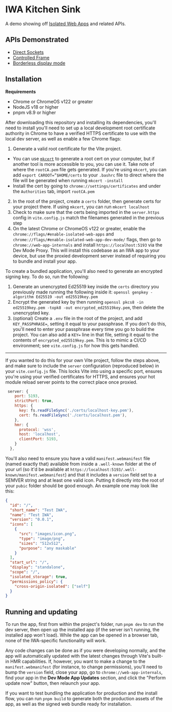 # IWA Kitchen Sink

A demo showing off [Isolated Web Apps](https://github.com/WICG/isolated-web-apps/) and related APIs.

## APIs Demonstrated

- [Direct Sockets](https://github.com/WICG/direct-sockets)
- [Controlled Frame](https://github.com/WICG/controlled-frame)
- [Borderless display mode](https://github.com/WICG/manifest-incubations/blob/gh-pages/borderless-explainer.md)

## Installation

**Requirements**

- Chrome or ChromeOS v122 or greater
- NodeJS v18 or higher
- pnpm v8.9 or higher

After downloading this repository and installing its dependencies, you'll need to install you'll need to set up a local development root certificate authority in Chrome to have a verified HTTPS certificate to use with the local dev server, as well as enable a few Chrome flags:

1. Generate a valid root certificate for the Vite project.

- You can use [`mkcert`](https://github.com/FiloSottile/mkcert?tab=readme-ov-file) to generate a root cert on your computer, but if another tool is more accessible to you, you can use it. Take note of where the `rootCA.pem` file gets generated. If you're using `mkcert`, you can add `export CAROOT=”$HOME/certs` to your `.bashrc` file to direct where the file will be generated when running `mkcert -install`
- Install the cert by going to `chrome://settings/certificates` and under the `Authorities` tab, import `rootCA.pem`

2. In the root of the project, create a `certs` folder, then generate certs for your project there. If using `mkcert`, you can run `mkcert localhost`
3. Check to make sure that the certs being imported in the `server.https` config in `vite.config.js` match the filenames generated in the previous step
4. On the latest Chrome or ChromeOS v122 or greater, enable the `chrome://flags/#enable-isolated-web-apps` and `chrome://flags/#enable-isolated-web-app-dev-mode/` flags, then go to `chrome://web-app-internals` and install `https://localhost:5193` via the Dev Mode Proxy. This will install this codebase as an IWA app to your device, but use the proxied development server instead of requiring you to bundle and install your app.

To create a bundled application, you'll also need to generate an encrypted signing key. To do so, run the following:

1. Generate an unencrypted Ed25519 key inside the `certs` directory you previously made running the following inside it: `openssl genpkey -algorithm Ed25519 -out ed25519key.pem`
2. Encrypt the generated key by then running `openssl pkcs8 -in ed25519key.pem -topk8 -out encrypted_ed25519key.pem`, then delete the unencrypted key.
3. (optional) Create a `.env` file in the root of the project, and add `KEY_PASSPHRASE=`, setting it equal to your passphrase. If you don't do this, you'll need to enter your passphrase every time you go to build the project. You can also add a `KEY=` line in that file, setting it equal to the contents of `encrypted_ed25519key.pem`. This is to mimic a CI/CD environment; see `vite.config.js` for how this gets handled.

---

If you wanted to do this for your own Vite project, follow the steps above, and make sure to include the `server` configuration (reproduced below) in your `vite.config.js` file. This locks Vite into using a specific port, ensures you're using your verified certificates for HTTPS, and ensures your hot module reload server points to the correct place once proxied.

```js
 server: {
    port: 5193,
    strictPort: true,
    https: {
      key: fs.readFileSync('./certs/localhost-key.pem'),
      cert: fs.readFileSync('./certs/localhost.pem'),
    },
    hmr: {
      protocol: 'wss',
      host: 'localhost',
      clientPort: 5193,
    }
  },
```

You'll also need to ensure you have a valid `manifest.webmanifest` file (named exactly that) available from inside a `.well-known` folder at the of your url (so it'd be available at `https://localhost:5193/.well-known/manifest.webmanifest`) and that it includes a `version` field set to a SEMVER string and at least one valid icon. Putting it directly into the root of your `pubic` folder should be good enough. An example one may look like this:

```json
{
  "id": "/",
  "short_name": "Test IWA",
  "name": "Test IWA",
  "version": "0.0.1",
  "icons": [
    {
      "src": "images/icon.png",
      "type": "image/png",
      "sizes": "512x512",
      "purpose": "any maskable"
    }
  ],
  "start_url": "/",
  "display": "standalone",
  "scope": "/",
  "isolated_storage": true,
  "permissions_policy": {
    "cross-origin-isolated": ["self"]
  }
}
```

## Running and updating

To run the app, first from within the project's folder, run `pnpm dev` to run the dev server, then open up the installed app (if the server isn't running, the installed app won't load). While the app can be opened in a browser tab, none of the IWA-specific functionality will work.

Any code changes can be done as if you were developing normally, and the app will automatically updated with the latest changes through Vite's built-in HMR capabilities. If, however, you want to make a change to the `manifest.webmanifest` (for instance, to change permissions), you'll need to bump the `version` field, close your app, go to `chrome://web-app-internals`, find your app in the **Dev Mode App Updates** section, and click the "Perform update now" button, then relaunch your app.

If you want to test bundling the application for production and the install flow, you can run `pnpm build` to generate both the production assets of the app, as well as the signed web bundle ready for installation.
